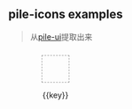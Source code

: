 ## pile-icons examples

>  从[pile-ui](https://www.npmjs.com/package/pile-ui)提取出来

<div class="demo">
<div 
  class="icon-wrapper" 
  v-clipboard="icon.id" 
  @success="$message.success(`${icon.id}已复制~`)" 
  @error="$message.error('代码复制失败~')"  
  v-for="(icon, key) in icons"
>
  <div class="svg-wrapper">
    <svg :viewBox="icon.viewBox">
      <use :xlink:href="`#${icon.id}`" />
    </svg>
  </div>
  <p>{{key}}</p>
</div>
</div>

<style>
.demo {
  display: flex;
  flex-wrap: wrap;
  align-items: center
}
.icon-wrapper {
  padding: 10px;
  min-width:150px;
  text-align: center;
}

.svg-wrapper {
  border: 1px dashed #999;
  padding: 10px;
  display: inline-block;
}
.icon-wrapper svg {
  width: 2em;
  height: 2em;
  fill: currentColor;
  overflow: hidden;
}
.icon-wrapper span {
  display: block;
}
</style>

<script>
import * as icons from '../dist';

console.log(icons)

export default {
  data() {
    return {
      icons,
      row: 'icon'
    }
  }
}
</script>
